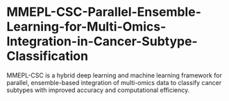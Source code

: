 # MMEPL-CSC-Parallel-Ensemble-Learning-for-Multi-Omics-Integration-in-Cancer-Subtype-Classification
MMEPL-CSC is a hybrid deep learning and machine learning framework for parallel, ensemble-based integration of multi-omics data to classify cancer subtypes with improved accuracy and computational efficiency.
